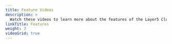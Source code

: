 ```yaml
---
title: Feature Videos
description: >
  Watch these videos to learn more about the features of the Layer5 Cloud and Kanvas platforms.
linkTitle: Features
weight: 3
videoGrid: true
---
```


